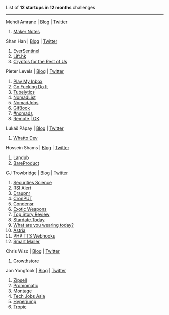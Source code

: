 List of **12 startups in 12 months** challenges

---

Mehdi Amrane | [Blog](https://heymehdi.com/12-startups-12-months/) | [Twitter](https://www.twitter.com/heymehdi)

1. [Maker Notes](https://makernotes.io)

Shan Han | [Blog](https://shanhan.xyz/12-startups-in-12-months/) | [Twitter](https://twitter.com/hanshanhk)

1. [EverSentinel](https://eversentinel.com)
2. [Lift.hk](https://lift.hk)
3. [Cryptos for the Rest of Us](https://www.getrevue.co/profile/hanshanhk)

Pieter Levels | [Blog](https://levels.io/12-startups-12-months/) | [Twitter](https://twitter.com/levelsio)

1. [Play My Inbox](https://playmyinbox.com)
2. [Go Fucking Do It](https://gofuckingdoit.com)
3. [Tubelytics](https://tubelytics.com)
4. [NomadList](https://nomadlist.com)
5. [NomadJobs](http://nomadjobs.io/)
6. [GifBook](https://gifbook.io)
7. [#nomads](http://hashtagnomads.com)
8. [Remote | OK](https://remoteok.io)

Lukáš Pápay | [Blog](https://medium.com/@lukas_papay/12-startups-in-12-months-99b80231a1a1) | [Twitter](https://twitter.com/lukas_papay)

1. [Whatto Dev](https://whattodev.com)

Hossein Shams | [Blog](https://medium.com/@hos.shams/im-going-to-launch-12-startups-in-12-months-bc6346274f26) |  [Twitter](https://twitter.com/hosshams)

1. [Landub](https://landub.com)
2. [BareProduct](http://bareproduct.com)

CJ Trowbridge | [Blog](https://blog.cjtrowbridge.com/category/blog/projects/the-levels-challenge-build-12-startups-in-12-months/) | [Twitter](https://twitter.com/cjtrowbridge)

1. [Securities Science](https://securities.science)
2. [RSI Alert](https://rsialert.com)
3. [Draupnr](https://draupnr.io)
4. [CronPUT](https://cronput.com)
5. [Condensr](https://condensr.io)
6. [Exotic Weapons](https://exoticweapons.io)
7. [Top Story Review](https://topstoryreview.com)
8. [Stardate.Today]()
9. [What are you wearing today?](https://wearing.today)
10. [Astria](https://github.com/cjtrowbridge/astria)
11. [PHP TTS Webhooks](https://github.com/cjtrowbridge/PHP-TTS-Webhooks)
12. [Smart Mailer](https://smartmailer.io)

Chris Wiso | [Blog](https://chriswiso.com/12-startups-in-12-months/) | [Twitter](https://twitter.com/wisochris)

1. [Growthstore](https://www.growthstore.io)

Jon Yongfook | [Blog](https://www.yongfook.com/12-startups-in-12-months/) | [Twitter](https://twitter.com/yongfook)

1. [Zipsell](https://www.zipsell.org)
2. [Promomatic](https://www.promomatic.com)
3. [Montage](https://www.trymontage.com)
4. [Tech Jobs Asia](https://www.techjobsasia.com)
5. [Hyperjump](https://www.hyperjump.co)
6. [Tropic](https://www.letstropic.com)
